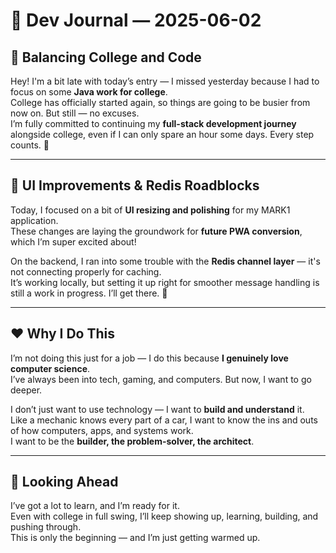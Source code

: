 # 📝 Dev Journal — 2025-06-02

## 🔧 Balancing College and Code

Hey! I'm a bit late with today’s entry — I missed yesterday because I had to focus on some **Java work for college**.  
College has officially started again, so things are going to be busier from now on. But still — no excuses.  
I’m fully committed to continuing my **full-stack development journey** alongside college, even if I can only spare an hour some days. Every step counts. 💪

---

## 🎨 UI Improvements & Redis Roadblocks

Today, I focused on a bit of **UI resizing and polishing** for my MARK1 application.  
These changes are laying the groundwork for **future PWA conversion**, which I’m super excited about!

On the backend, I ran into some trouble with the **Redis channel layer** — it's not connecting properly for caching.  
It’s working locally, but setting it up right for smoother message handling is still a work in progress. I’ll get there. 🔧

---

## ❤️ Why I Do This

I’m not doing this just for a job — I do this because **I genuinely love computer science**.  
I’ve always been into tech, gaming, and computers. But now, I want to go deeper.

I don’t just want to use technology — I want to **build and understand** it.  
Like a mechanic knows every part of a car, I want to know the ins and outs of how computers, apps, and systems work.  
I want to be the **builder, the problem-solver, the architect**.

---

## 🚀 Looking Ahead

I’ve got a lot to learn, and I’m ready for it.  
Even with college in full swing, I’ll keep showing up, learning, building, and pushing through.  
This is only the beginning — and I’m just getting warmed up.


